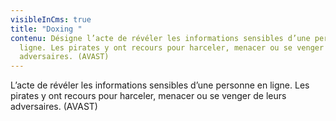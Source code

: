```yaml
---
visibleInCms: true
title: "Doxing "
contenu: Désigne l’acte de révéler les informations sensibles d’une personne en
  ligne. Les pirates y ont recours pour harceler, menacer ou se venger de leurs
  adversaires. (AVAST)
---
```

<!--StartFragment-->

L’acte de révéler les informations sensibles d’une personne en ligne. Les pirates y ont recours pour harceler, menacer ou se venger de leurs adversaires. (AVAST)

<!--EndFragment-->